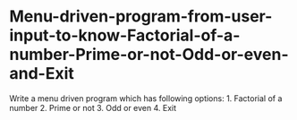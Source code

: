 # Menu-driven-program-from-user-input-to-know-Factorial-of-a-number-Prime-or-not-Odd-or-even-and-Exit
Write a menu driven program which has following options: 1. Factorial of a number 2. Prime or not 3. Odd or even 4. Exit
